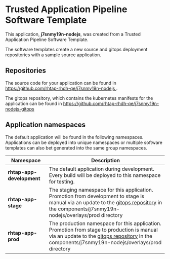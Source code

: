 # Trusted Application Pipeline Software Template

This application, **j7snmy19n-nodejs**, was created from a Trusted Application Pipeline Software Template.

The software templates create a new source and gitops deployment repositories with a sample source application. 

## Repositories

The source code for your application can be found in [https://github.com/rhtap-rhdh-qe/j7snmy19n-nodejs ](https://github.com/rhtap-rhdh-qe/j7snmy19n-nodejs ).
 
The gitops repository, which contains the kubernetes manifests for the application can be found in 
[https://github.com/rhtap-rhdh-qe/j7snmy19n-nodejs-gitops ](https://github.com/rhtap-rhdh-qe/j7snmy19n-nodejs-gitops ) 

## Application namespaces 

The default application will be found in the following namespaces. Applications can be deployed into unique namespaces or multiple software templates can also bet generated into the same group namespaces.  

|  Namespace   |  Description   |  
| -------- | -------- |   
| **rhtap-app-development** | The default application during development. Every build will be deployed to this namespace for testing. | 
| **rhtap-app-stage** | The staging namespace for this application. Promotion from development to stage is manual via an update to the [gitops repository](https://github.com/rhtap-rhdh-qe/j7snmy19n-nodejs-gitops ) in the components/j7snmy19n-nodejs/overlays/prod directory |  
| **rhtap-app-prod** | The production namespace for this application. Promotion from stage to production is manual via an update to the [gitops repository](https://github.com/rhtap-rhdh-qe/j7snmy19n-nodejs-gitops ) in the components/j7snmy19n-nodejs/overlays/prod directory | 